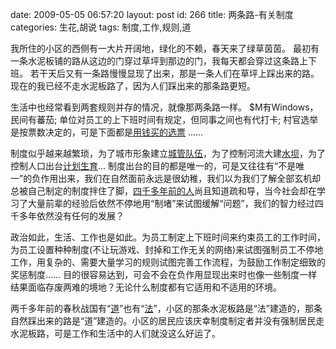 date: 2009-05-05 06:57:20
layout: post
id: 266
title: 两条路-有关制度
categories: 生花,胡说
tags: 制度,工作,规则,道

我所住的小区的西侧有一大片开阔地，绿化的不赖，春天来了绿草茵茵。
最初有一条水泥板铺的路从这边的门穿过草坪到那边的门，我每天都会穿过这条路上下班。
若干天后又有一条路慢慢显现了出来，那是一条人们在草坪上踩出来的路。
现在的我已经不走水泥板路了，因为人们踩出来的那条路更短。

生活中也经常看到两套规则并存的情况，就像那两条路一样。
$M有Windows，民间有蕃茄;
单位对员工的上下班时间有规定，但同事之间也有代打卡;
村官选举是按票数决定的，可是下面都是[用钱买的选票](http://rizuo.com/6746)
……

制度似乎越来越繁琐，为了城市形象建立[城管队伍](http://news.sohu.com/s2005/05chengguan.shtml)，为了控制河流大建[水坝](http://zh.wikipedia.org/w/index.php?title=%E4%B8%89%E5%B3%A1%E6%B0%B4%E7%94%B5%E7%AB%99&variant=zh-cn#.E5.AF.B9.E7.94.9F.E6.80.81.E7.8E.AF.E5.A2.83.E7.9A.84.E5.BD.B1.E5.93.8D.E5.92.8C.E4.BA.89.E8.AE.AE)，为了控制人口出台[计划生育](http://zh.wikipedia.org/w/index.php?title=%E4%B8%AD%E5%9B%BD%E8%AE%A1%E5%88%92%E7%94%9F%E8%82%B2&variant=zh-cn)...
制度出台的目的都是唯一的，可是又往往有“不是唯一”的负作用出来，我们在自然面前永远是很幼稚，我们以为我们了解全部玄机却总被自己制定的制度拌住了脚，[四千多年前的人](http://zh.wikipedia.org/w/index.php?title=%E7%A6%B9&variant=zh-cn#.E8.99.95.E7.90.86.E6.B4.AA.E6.B0.B4)尚且知道疏和导，当今社会却在学习了大量前辈的经验后依然不停地用“制堵”来试图缓解“问题”，我们的智力经过四千多年依然没有任何的发展？

政治如此，生活、工作也是如此。为员工制定上下班时间来约束员工的工作时间，为员工设置种种制度(不让玩游戏、封掉和工作无关的网络)来试图强制员工不停地工作，用复杂的、需要大量学习的规则试图完善工作流程，为鼓励工作制定细致的奖惩制度…… 目的很容易达到，可会不会在负作用显现出来时也像一些制度一样结果面临存废两难的境地？无论什么制度都有它适用和不适用的环境。

两千多年前的春秋战国有“[道](http://zh.wikipedia.org/w/index.php?title=%E9%81%93%E5%AE%B6&variant=zh-cn)”也有“[法](http://zh.wikipedia.org/w/index.php?title=%E6%B3%95%E5%AE%B6&variant=zh-cn)”，小区的那条水泥板路是“法”建造的，那条自然踩出来的路是“道”建造的。小区的居民应该庆幸制度制定者并没有强制居民走水泥板路，可是工作和生活中的人们就没这么好运了。
